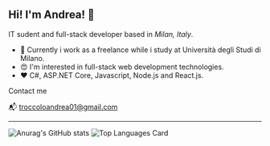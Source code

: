 ## Hi! I'm Andrea! :wave:

IT sudent and full-stack developer based in _Milan, Italy_.

- :dart: Currently i work as a freelance while i study at Università degli Studi di Milano.
- :heart_eyes: I'm interested in full-stack web development technologies.
- :heart: C#, ASP.NET Core, Javascript, Node.js and React.js.

Contact me 

:mailbox_with_mail:  troccoloandrea01@gmail.com

***

![Anurag's GitHub stats](https://github-readme-stats-drab-mu.vercel.app/api?username=andreatroccolo&hide=stars&count_private=true&show_icons=true)
![Top Languages Card](https://github-readme-stats-drab-mu.vercel.app/api/top-langs/?username=andreatroccolo&layout=compact)

